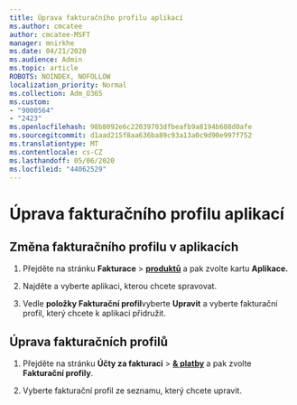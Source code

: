 ```yaml
---
title: Úprava fakturačního profilu aplikací
ms.author: cmcatee
author: cmcatee-MSFT
manager: mnirkhe
ms.date: 04/21/2020
ms.audience: Admin
ms.topic: article
ROBOTS: NOINDEX, NOFOLLOW
localization_priority: Normal
ms.collection: Adm_O365
ms.custom:
- "9000564"
- "2423"
ms.openlocfilehash: 98b8092e6c22039703dfbeafb9a8194b688d0afe
ms.sourcegitcommit: d1aad215f8aa636ba89c93a13a0c9d90e997f752
ms.translationtype: MT
ms.contentlocale: cs-CZ
ms.lasthandoff: 05/06/2020
ms.locfileid: "44062529"
---
```

# <a name="edit-billing-profile-for-apps"></a>Úprava fakturačního profilu aplikací

## <a name="to-change-the-billing-profile-on-apps"></a>Změna fakturačního profilu v aplikacích

1. Přejděte na stránku **Fakturace** > **[produktů](https://go.microsoft.com/fwlink/p/?linkid=842054)** a pak zvolte kartu **Aplikace.**

2. Najděte a vyberte aplikaci, kterou chcete spravovat.  

3. Vedle **položky Fakturační profil**vyberte **Upravit** a vyberte fakturační profil, který chcete k aplikaci přidružit.

## <a name="edit-billing-profiles"></a>Úprava fakturačních profilů

1. Přejděte na stránku **Účty za fakturaci** > **[& platby](https://go.microsoft.com/fwlink/p/?linkid=848039)** a pak zvolte **Fakturační profily**.

2. Vyberte fakturační profil ze seznamu, který chcete upravit.